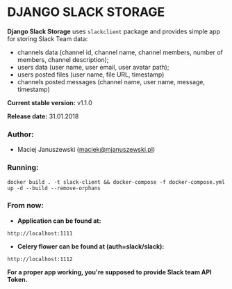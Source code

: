 DJANGO SLACK STORAGE
========================

**Django Slack Storage** uses `slackclient` package and provides simple app for storing Slack Team data:

* channels data (channel id, channel name, channel members, number of members, channel description);
* users data (user name, user email, user avatar path);
* users posted files (user name, file URL, timestamp)
* channels posted messages (channel name, user name, message, timestamp)

**Current stable version:** v1.1.0

**Release date:** 31.01.2018

### Author:

* Maciej Januszewski (maciek@mjanuszewski.pl)

### Running:
```
docker build . -t slack-client && docker-compose -f docker-compose.yml up -d --build --remove-orphans
```

### From now:

* **Application can be found at:** 
```
http://localhost:1111
```

* **Celery flower can be found at (auth=slack/slack):** 
```
http://localhost:1112
```

**For a proper app working, you're supposed to provide Slack team API Token.**
